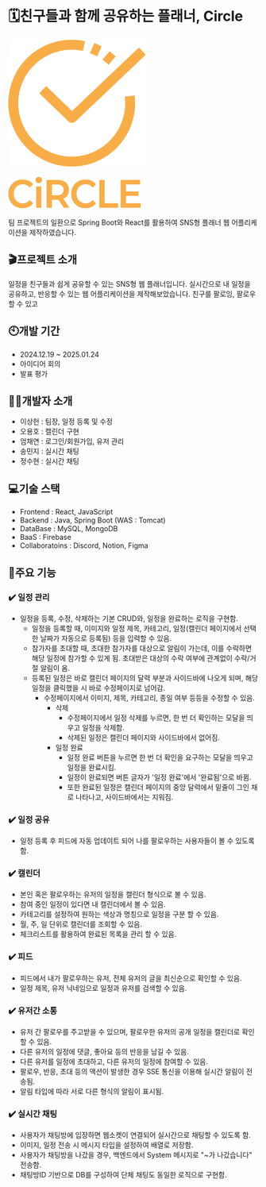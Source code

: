 # 🗓️친구들과 함께 공유하는 플래너, Circle
![logo](https://github.com/busanit2024/MyPlanner-project/blob/main/frontend/public/images/logo/logo.svg) 

![textlogo](https://github.com/busanit2024/MyPlanner-project/blob/main/frontend/public/images/logo/textLogo.svg)

팀 프로젝트의 일환으로 Spring Boot와 React를 활용하여 SNS형 플래너 웹 어플리케이션을 제작하였습니다.

## 🎬프로젝트 소개
일정을 친구들과 쉽게 공유할 수 있는 SNS형 웹 플래너입니다. 실시간으로 내 일정을 공유하고, 반응할 수 있는 웹 어플리케이션을 제작해보았습니다.
친구를 팔로잉, 팔로우 할 수 있고 

## 🕙개발 기간
- 2024.12.19 ~ 2025.01.24
- 아이디어 회의
- 발표 평가

## 👨‍💻개발자 소개
- 이상헌 : 팀장, 일정 등록 및 수정
- 오용호 : 캘린더 구현
- 엄채연 : 로그인/회원가입, 유저 관리
- 송민지 : 실시간 채팅
- 정수현 : 실시간 채팅

## 💻기술 스택
- Frontend : React, JavaScript
- Backend : Java, Spring Boot (WAS : Tomcat)
- DataBase : MySQL, MongoDB
- BaaS : Firebase
- Collaboratoins : Discord, Notion, Figma

## 🧩주요 기능
### ✔️ 일정 관리
 - 일정을 등록, 수정, 삭제하는 기본 CRUD와, 일정을 완료하는 로직을 구현함.
    - 일정을 등록할 때, 이미지와 일정 제목, 카테고리,
      일정(캘린더 페이지에서 선택한 날짜가 자동으로 등록됨) 등을 입력할 수 있음.
    - 참가자를 초대할 때, 초대한 참가자를 대상으로 알림이 가는데,
      이를 수락하면 해당 일정에 참가할 수 있게 됨.
      초대받은 대상의 수락 여부에 관계없이 수락/거절 알림이 옴.
    - 등록된 일정은 바로 캘린더 페이지의 달력 부분과 사이드바에 나오게 되며, 해당 일정을 클릭했을 시 바로 수정페이지로 넘어감.
      - 수정페이지에서 이미지, 제목, 카테고리, 종일 여부 등등을 수정할 수 있음.
        - 삭제
          - 수정페이지에서 일정 삭제를 누르면, 한 번 더 확인하는 모달을 띄우고 일정을 삭제함.
          - 삭제된 일정은 캘린더 페이지와 사이드바에서 없어짐.
        - 일정 완료
          - 일정 완료 버튼을 누르면 한 번 더 확인을 요구하는 모달을 띄우고 일정을 완료시킴.
          - 일정이 완료되면 버튼 글자가 '일정 완료'에서 '완료됨'으로 바뀜.
          - 또한 완료된 일정은 캘린더 페이지의 중앙 달력에서 밑줄이 그인 채로 나타나고,
            사이드바에서는 지워짐.
### ✔️ 일정 공유
  - 일정 등록 후 피드에 자동 업데이트 되어 나를 팔로우하는 사용자들이 볼 수 있도록 함.
### ✔️ 캘린더
  - 본인 혹은 팔로우하는 유저의 일정을 캘린더 형식으로 볼 수 있음.
  - 참여 중인 일정이 있다면 내 캘린더에서 볼 수 있음.
  - 카테고리를 설정하여 원하는 색상과 명칭으로 일정을 구분 할 수 있음.
  - 월, 주, 일 단위로 캘린더를 조회할 수 있음.
  - 체크리스트를 활용하여 완료된 목록을 관리 할 수 있음.
### ✔️ 피드
  - 피드에서 내가 팔로우하는 유저, 전체 유저의 글을 최신순으로 확인할 수 있음.
  - 일정 제목, 유저 닉네임으로 일정과 유저를 검색할 수 있음.
### ✔️ 유저간 소통
  - 유저 간 팔로우를 주고받을 수 있으며, 팔로우한 유저의 공개 일정을 캘린더로 확인할 수 있음.
  - 다른 유저의 일정에 댓글, 좋아요 등의 반응을 남길 수 있음.
  - 다른 유저를 일정에 초대하고, 다른 유저의 일정에 참여할 수 있음.
  - 팔로우, 반응, 초대 등의 액션이 발생한 경우 SSE 통신을 이용해 실시간 알림이 전송됨.
  - 알림 타입에 따라 서로 다른 형식의 알림이 표시됨.
### ✔️ 실시간 채팅
  - 사용자가 채팅방에 입장하면 웹소켓이 연결되어 실시간으로 채팅할 수 있도록 함.
  - 이미지, 일정 전송 시 메시지 타입을 설정하여 배열로 저장함.
  - 사용자가 채팅방을 나갔을 경우, 백엔드에서 System 메시지로 "~가 나갔습니다" 전송함.
  - 채팅방ID 기반으로 DB를 구성하여 단체 채팅도 동일한 로직으로 구현함.

